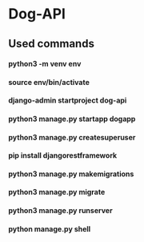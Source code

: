 # Dog-API
## Used commands
#### python3 -m venv env
#### source env/bin/activate
#### django-admin startproject dog-api
#### python3 manage.py startapp dogapp
#### python3 manage.py createsuperuser
#### pip install djangorestframework
#### python3 manage.py makemigrations
#### python3 manage.py migrate
#### python3 manage.py runserver
#### python  manage.py shell